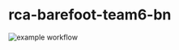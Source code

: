 # rca-barefoot-team6-bn
![example workflow](https://github.com/atlp-rwanda/rca-barefoot-team6-bn/actions/workflows/cI.yml/badge.svg)